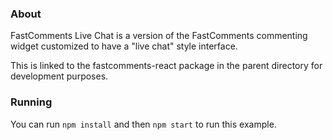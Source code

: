 ### About

FastComments Live Chat is a version of the FastComments commenting widget customized to have a "live chat" style
interface.

This is linked to the fastcomments-react package in the parent directory for development purposes.

### Running

You can run `npm install` and then `npm start` to run this example.
